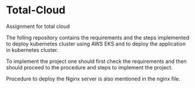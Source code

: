 # Total-Cloud
Assignment for total cloud

The folling repository contains the requirements and the steps implemented to deploy kubernetes cluster using AWS EKS and to deploy the application in kubernetes cluster.

To implement the project one should first check the requirements and then should proceed to the procedure and steps to implement the project.

Procedure to deploy the Nginx server is also mentioned in the nginx file.



